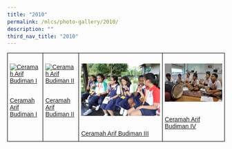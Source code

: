 ```yaml
---
title: "2010"
permalink: /mlcs/photo-gallery/2010/
description: ""
third_nav_title: "2010"
---
```

<style type="text/css">
.tg  {border-collapse:collapse;border-spacing:0;}
.tg td{border-color:black;border-style:solid;border-width:1px;font-family:Arial, sans-serif;font-size:14px;
  overflow:hidden;padding:10px 5px;word-break:normal;}
.tg th{border-color:black;border-style:solid;border-width:1px;font-family:Arial, sans-serif;font-size:14px;
  font-weight:normal;overflow:hidden;padding:10px 5px;word-break:normal;}
.tg .tg-0lax{text-align:left;vertical-align:top}
</style>
<table class="tg">
<thead>
  <tr>
    <td class="tg-0lax"><p><a href="/mlcs/photo-gallery/2010/ceramah-arif-budiman-i"><img src="![](/images/img-2010-(1).jpeg)" alt="Ceramah Arif Budiman I"></a></p><br><a href="/mlcs/photo-gallery/2010/ceramah-arif-budiman-i">
Ceramah Arif Budiman I</a></td>
    <td class="tg-0lax"><p><a href="/mlcs/photo-gallery/2010/ceramah-arif-budiman-ii"><img src="![](/images/ceramah-arif-budiman-(55).jpeg)" alt="Ceramah Arif Budiman II"></a></p><br><a href="/mlcs/photo-gallery/2010/ceramah-arif-budiman-ii">Ceramah Arif Budiman II</a></td>
    <td class="tg-0lax"><p><a href="/mlcs/photo-gallery/jejak-budaya/sekolah-rendah-marsiling"><img src="/images/sekolah-renah-marsiling-(1).jpeg" alt="Ceramah Arif Budiman III"></a></p><br><a href="/mlcs/photo-gallery/jejak-budaya/sekolah-rendah-marsiling">Ceramah Arif Budiman III</a></td>
    <td class="tg-0lax"><p><a href="/mlcs/photo-gallery/jejak-budaya/sekolah-rendah-montfort"><img src="/images/sekolah-rendah-montfort-(1).jpeg" alt="Ceramah Arif Budiman IV"></a></p><br><a href="/mlcs/photo-gallery/jejak-budaya/sekolah-rendah-montfort">Ceramah Arif Budiman IV</a></td>
			</tr>
</thead>
</table>